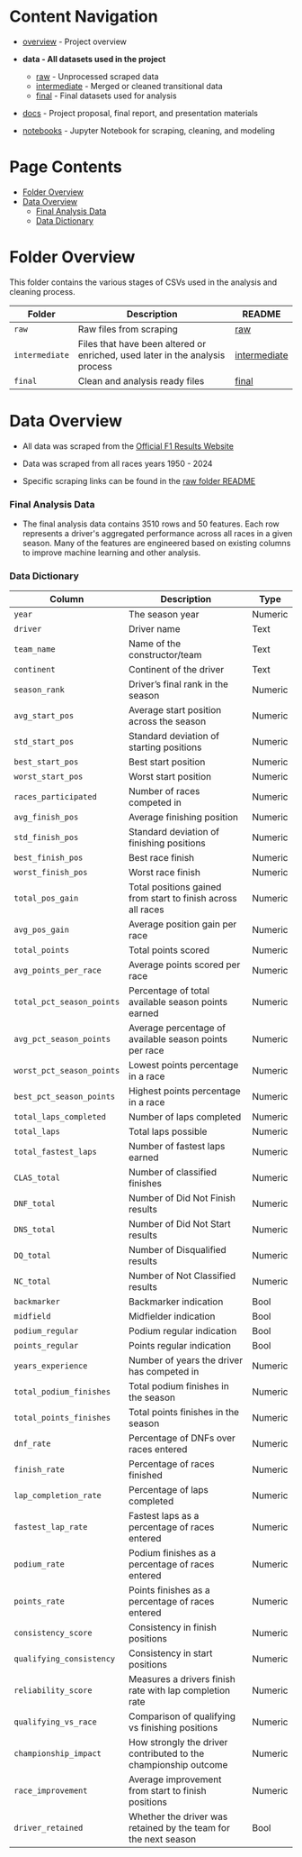 # Content Navigation

- [overview](../README.md) - Project overview

- **data - All datasets used in the project**
  - [raw](../data/raw/README.md) - Unprocessed scraped data
  - [intermediate](../data/intermediate/README.md) - Merged or cleaned transitional data
  - [final](../data/final/README.md) - Final datasets used for analysis
- [docs](../docs/README.md) - Project proposal, final report, and presentation materials
- [notebooks](../notebooks/README.md) - Jupyter Notebook for scraping, cleaning, and modeling

# Page Contents

- [Folder Overview](#Folder-Overview)
- [Data Overview](#Data-Overview)
  - [Final Analysis Data](#Final-Analysis-Data)
  - [Data Dictionary](#Data-Dictionary)

# Folder Overview

This folder contains the various stages of CSVs used in the analysis and cleaning process.

| Folder         | Description                                                                  | README                                      |
| -------------- | ---------------------------------------------------------------------------- | ------------------------------------------- |
| `raw`          | Raw files from scraping                                                      | [raw](data/raw/README.md)                   |
| `intermediate` | Files that have been altered or enriched, used later in the analysis process | [intermediate](data/intermediate/README.md) |
| `final`        | Clean and analysis ready files                                               | [final](data/final/README.md)               |

# Data Overview

- All data was scraped from the [Official F1 Results Website](https://www.formula1.com/en/results/2025/races)

- Data was scraped from all races years 1950 - 2024

- Specific scraping links can be found in the [raw folder README](data/raw/README.md)

### Final Analysis Data

- The final analysis data contains 3510 rows and 50 features. Each row represents a driver's aggregated performance across all races in a given season. Many of the features are engineered based on existing columns to improve machine learning and other analysis. 

### Data Dictionary

| Column                    | Description                                                              | Type    |
| ------------------------- | ------------------------------------------------------------------------ | ------- |
| `year`                    | The season year                                                          | Numeric |
| `driver`                  | Driver name                                                              | Text    |
| `team_name`               | Name of the constructor/team                                             | Text    |
| `continent`               | Continent of the driver                                                  | Text    |
| `season_rank`             | Driver’s final rank in the season                                        | Numeric |
| `avg_start_pos`           | Average start position across the season                                 | Numeric |
| `std_start_pos`           | Standard deviation of starting positions                                 | Numeric |
| `best_start_pos`          | Best start position                                                      | Numeric |
| `worst_start_pos`         | Worst start position                                                     | Numeric |
| `races_participated`      | Number of races competed in                                              | Numeric |
| `avg_finish_pos`          | Average finishing position                                               | Numeric |
| `std_finish_pos`          | Standard deviation of finishing positions                                | Numeric |
| `best_finish_pos`         | Best race finish                                                         | Numeric |
| `worst_finish_pos`        | Worst race finish                                                        | Numeric |
| `total_pos_gain`          | Total positions gained from start to finish across all races             | Numeric |
| `avg_pos_gain`            | Average position gain per race                                           | Numeric |
| `total_points`            | Total points scored                                                      | Numeric |
| `avg_points_per_race`     | Average points scored per race                                           | Numeric |
| `total_pct_season_points` | Percentage of total available season points earned                       | Numeric |
| `avg_pct_season_points`   | Average percentage of available season points per race                   | Numeric |
| `worst_pct_season_points` | Lowest points percentage in a race                                       | Numeric |
| `best_pct_season_points`  | Highest points percentage in a race                                      | Numeric |
| `total_laps_completed`    | Number of laps completed                                                 | Numeric |
| `total_laps`              | Total laps possible                                                      | Numeric |
| `total_fastest_laps`      | Number of fastest laps earned                                            | Numeric |
| `CLAS_total`              | Number of classified finishes                                            | Numeric |
| `DNF_total`               | Number of Did Not Finish results                                         | Numeric |
| `DNS_total`               | Number of Did Not Start results                                          | Numeric |
| `DQ_total`                | Number of Disqualified results                                           | Numeric |
| `NC_total`                | Number of Not Classified results                                         | Numeric |
| `backmarker`              | Backmarker indication                                                    | Bool    |
| `midfield`                | Midfielder indication                                                    | Bool    |
| `podium_regular`          | Podium regular indication                                                | Bool    |
| `points_regular`          | Points regular indication                                                | Bool    |
| `years_experience`        | Number of years the driver has competed in                               | Numeric |
| `total_podium_finishes`   | Total podium finishes in the season                                      | Numeric |
| `total_points_finishes`   | Total points finishes in the season                                      | Numeric |
| `dnf_rate`                | Percentage of DNFs over races entered                                    | Numeric |
| `finish_rate`             | Percentage of races finished                                             | Numeric |
| `lap_completion_rate`     | Percentage of laps completed                                             | Numeric |
| `fastest_lap_rate`        | Fastest laps as a percentage of races entered                            | Numeric |
| `podium_rate`             | Podium finishes as a percentage of races entered                         | Numeric |
| `points_rate`             | Points finishes as a percentage of races entered                         | Numeric |
| `consistency_score`       | Consistency in finish positions                                          | Numeric |
| `qualifying_consistency`  | Consistency in start positions                                           | Numeric |
| `reliability_score`       | Measures a drivers finish rate with lap completion rate                  | Numeric |
| `qualifying_vs_race`      | Comparison of qualifying vs finishing positions                          | Numeric |
| `championship_impact`     | How strongly the driver contributed to the championship outcome          | Numeric |
| `race_improvement`        | Average improvement from start to finish positions                       | Numeric |
| `driver_retained`         | Whether the driver was retained by the team for the next season          | Bool    |
